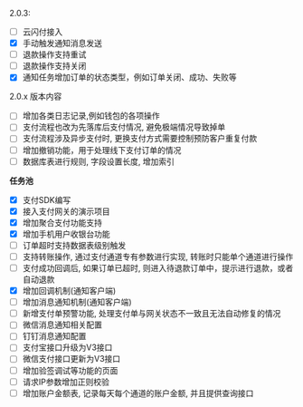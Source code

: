  
2.0.3:
- [ ] 云闪付接入
- [x] 手动触发通知消息发送
- [ ] 退款操作支持重试
- [ ] 退款操作支持关闭
- [x] 通知任务增加订单的状态类型，例如订单关闭、成功、失败等

2.0.x 版本内容
- [ ] 增加各类日志记录,例如钱包的各项操作
- [ ] 支付流程也改为先落库后支付情况, 避免极端情况导致掉单
- [ ] 支付流程涉及异步支付时, 更换支付方式需要控制预防客户重复付款
- [ ] 增加撤销功能，用于处理线下支付订单的情况
- [ ] 数据库表进行规则, 字段设置长度, 增加索引

**任务池**
- [x] 支付SDK编写
- [x] 接入支付网关的演示项目
- [x] 增加聚合支付功能支持
- [x] 增加手机用户收银台功能
- [ ] 订单超时支持数据表级别触发
- [ ] 支持转账操作, 通过支付通道专有参数进行实现, 转账时只能单个通道进行操作
- [ ] 支付成功回调后, 如果订单已超时, 则进入待退款订单中，提示进行退款，或者自动退款
- [x] 增加回调机制(通知客户端)
- [ ] 增加消息通知机制(通知客户端)
- [ ] 新增支付单预警功能, 处理支付单与网关状态不一致且无法自动修复的情况
- [ ] 微信消息通知相关配置
- [ ] 钉钉消息通知配置
- [ ] 支付宝接口升级为V3接口
- [ ] 微信支付接口更新为V3接口
- [ ] 增加验签调试等功能的页面
- [ ] 请求IP参数增加正则校验
- [ ] 增加账户金额表, 记录每天每个通道的账户金额, 并且提供查询接口

